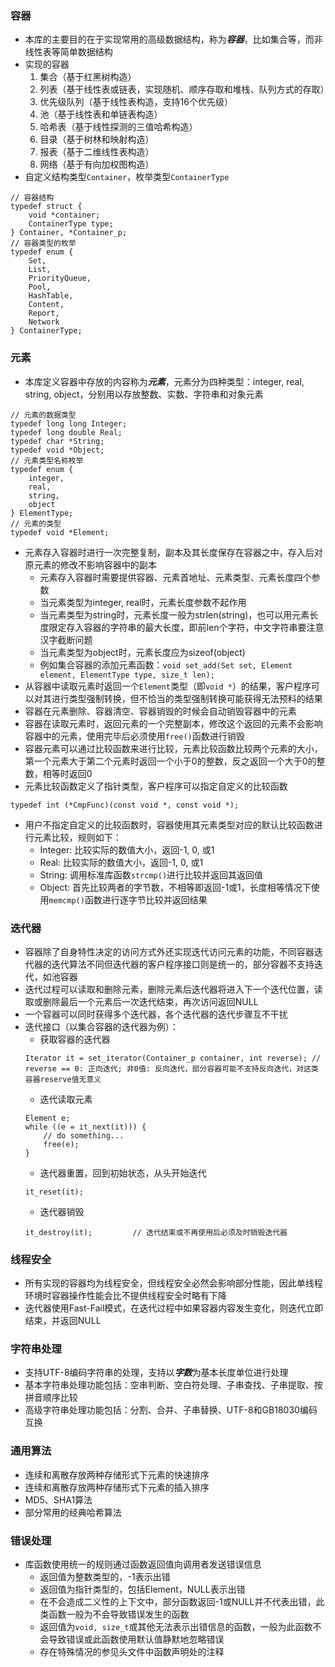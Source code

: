 ### 容器
- 本库的主要目的在于实现常用的高级数据结构，称为***容器***，比如集合等，而非线性表等简单数据结构
- 实现的容器
	1. 集合（基于红黑树构造）
	2. 列表（基于线性表或链表，实现随机、顺序存取和堆栈、队列方式的存取）
	3. 优先级队列（基于线性表构造，支持16个优先级）
	4. 池（基于线性表和单链表构造）
	5. 哈希表（基于线性探测的三值哈希构造）
	6. 目录（基于树林和映射构造）
	7. 报表（基于二维线性表构造）
	8. 网络（基于有向加权图构造）
- 自定义结构类型`Container`，枚举类型`ContainerType`
```
// 容器结构
typedef struct {
	void *container;
	ContainerType type;
} Container, *Container_p;
// 容器类型的枚举
typedef enum {
	Set,
	List,
	PriorityQueue,
	Pool,
	HashTable,
	Content,
	Report,
	Network
} ContainerType;
```

### 元素
- 本库定义容器中存放的内容称为***元素***，元素分为四种类型：integer, real, string, object，分别用以存放整数、实数、字符串和对象元素
```
// 元素的数据类型
typedef long long Integer;
typedef long double Real;
typedef char *String;
typedef void *Object;
// 元素类型名称枚举
typedef enum {
	integer,
	real,
	string,
	object
} ElementType;
// 元素的类型
typedef void *Element;
```
- 元素存入容器时进行一次完整复制，副本及其长度保存在容器之中，存入后对原元素的修改不影响容器中的副本
	- 元素存入容器时需要提供容器、元素首地址、元素类型、元素长度四个参数
	- 当元素类型为integer, real时，元素长度参数不起作用
	- 当元素类型为string时，元素长度一般为strlen(string)，也可以用元素长度限定存入容器的字符串的最大长度，即前len个字符，中文字符串要注意汉字截断问题
	- 当元素类型为object时，元素长度应为sizeof(object)
	- 例如集合容器的添加元素函数：`void set_add(Set set, Element element, ElementType type, size_t len);`
- 从容器中读取元素时返回一个`Element`类型（即`void *`）的结果，客户程序可以对其进行类型强制转换，但不恰当的类型强制转换可能获得无法预料的结果
- 容器在元素删除、容器清空、容器销毁的时候会自动销毁容器中的元素
- 容器在读取元素时，返回元素的一个完整副本，修改这个返回的元素不会影响容器中的元素，使用完毕后必须使用`free()`函数进行销毁
- 容器元素可以通过比较函数来进行比较，元素比较函数比较两个元素的大小，第一个元素大于第二个元素时返回一个小于0的整数，反之返回一个大于0的整数，相等时返回0
- 元素比较函数定义了指针类型，客户程序可以指定自定义的比较函数
```
typedef int (*CmpFunc)(const void *, const void *);
```
- 用户不指定自定义的比较函数时，容器使用其元素类型对应的默认比较函数进行元素比较，规则如下：
	- Integer: 比较实际的数值大小，返回-1, 0, 或1
	- Real: 比较实际的数值大小，返回-1, 0, 或1
	- String: 调用标准库函数`strcmp()`进行比较并返回其返回值
	- Object: 首先比较两者的字节数，不相等即返回-1或1，长度相等情况下使用`memcmp()`函数进行逐字节比较并返回结果

### 迭代器
- 容器除了自身特性决定的访问方式外还实现迭代访问元素的功能，不同容器迭代器的迭代算法不同但迭代器的客户程序接口则是统一的，部分容器不支持迭代，如池容器
- 迭代过程可以读取和删除元素，删除元素后迭代器将进入下一个迭代位置，读取或删除最后一个元素后一次迭代结束，再次访问返回NULL
- 一个容器可以同时获得多个迭代器，各个迭代器的迭代步骤互不干扰
- 迭代接口（以集合容器的迭代器为例）：
	- 获取容器的迭代器
	```
	Iterator it = set_iterator(Container_p container, int reverse);	// reverse == 0: 正向迭代; 非0值: 反向迭代，部分容器可能不支持反向迭代，对这类容器reserve值无意义
	```
	- 迭代读取元素
	```
	Element e;
	while ((e = it_next(it))) {
		// do something...
		free(e);
	}
	```
	- 迭代器重置，回到初始状态，从头开始迭代
	```
	it_reset(it);
	```
	- 迭代器销毁
	```
	it_destroy(it);			// 迭代结束或不再使用后必须及时销毁迭代器
	```

### 线程安全
- 所有实现的容器均为线程安全，但线程安全必然会影响部分性能，因此单线程环境时容器操作性能会比不提供线程安全时略有下降
- 迭代器使用Fast-Fail模式，在迭代过程中如果容器内容发生变化，则迭代立即结束，并返回NULL

### 字符串处理
- 支持UTF-8编码字符串的处理，支持以***字数***为基本长度单位进行处理
- 基本字符串处理功能包括：空串判断、空白符处理、子串查找、子串提取、按拼音顺序比较
- 高级字符串处理功能包括：分割、合并、子串替换、UTF-8和GB18030编码互换

### 通用算法
- 连续和离散存放两种存储形式下元素的快速排序
- 连续和离散存放两种存储形式下元素的插入排序
- MD5、SHA1算法
- 部分常用的经典哈希算法

### 错误处理
- 库函数使用统一的规则通过函数返回值向调用者发送错误信息
	- 返回值为整数类型的，-1表示出错
	- 返回值为指针类型的，包括Element，NULL表示出错
	- 在不会造成二义性的上下文中，部分函数返回-1或NULL并不代表出错，此类函数一般为不会导致错误发生的函数
	- 返回值为`void, size_t`或其他无法表示出错信息的函数，一般为此函数不会导致错误或此函数使用默认值静默地忽略错误
	- 存在特殊情况的参见头文件中函数声明处的注释
